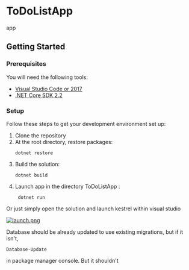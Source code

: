 # ToDoListApp
app

## Getting Started
### Prerequisites
You will need the following tools:

* [Visual Studio Code or 2017](https://www.visualstudio.com/downloads/)
* [.NET Core SDK 2.2](https://www.microsoft.com/net/download/dotnet-core/2.2)

### Setup
Follow these steps to get your development environment set up:

  1. Clone the repository
  2. At the root directory, restore packages:
     ```
     dotnet restore
     ```
  3. Build the solution:
     ```
     dotnet build
     ```
  5. Launch app in the directory ToDoListApp :
     ```
	  dotnet run
	   ```

Or just simply open the solution and launch kestrel within visual studio

[![launch.png](https://i.postimg.cc/FKxs6Zjq/launch.png)](https://postimg.cc/7CfkGStM)

Database should be already updated to use existing migrations, but if it isn't, 
```
Database-Update
```
in package manager console. But it shouldn't
